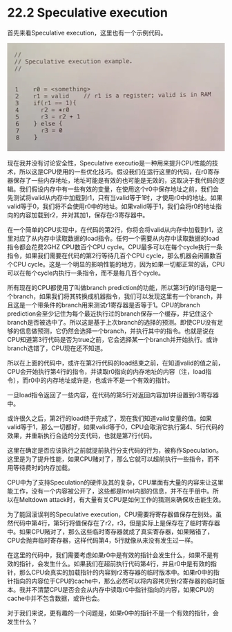 # 22.2 Speculative execution

首先来看Speculative execution，这里也有一个示例代码。

![](../.gitbook/assets/image%20%28494%29.png)

现在我并没有讨论安全性，Speculative executio是一种用来提升CPU性能的技术，所以这是CPU使用的一些优化技巧。假设我们在运行这里的代码，在r0寄存器保存了一些内存地址，地址可能是有效的也可能是无效的，这取决于我代码的逻辑。我们假设内存中有一些有效的变量，在使用这个r0中保存地址之前，我们会先测试将valid从内存中加载到r1，只有当valid等于1时，才使用r0中的地址。如果valid等于0，我们将不会使用r0中的地址。如果valid等于1，我们会将r0的地址指向的内容加载到r2，并对其加1，保存在r3寄存器中。

在一个简单的CPU实现中，在代码的第2行，你将会将valid从内存中加载到r1，这里对应了从内存中读取数据的load指令。任何一个需要从内存中读取数据的load指令都会花费2GHZ CPU数百个CPU cycle。CPU最多可以在每个cycle执行一条指令，如果我们需要在代码的第2行等待几百个CPU cycle，那么机器会闲置数百个CPU cycle。这是一个明显的影响性能的地方，因为如果一切都正常的话，CPU可以在每个cycle内执行一条指令，而不是每几百个cycle。

所有现在的CPU都使用了叫做branch prediction的功能，所以第3行的if语句是一个branch，如果我们将其转换成机器指令，我们可以发现这里有一个branch，并且这是一个带条件的branch用来测试r1寄存器是否等于1。CPU的branch prediction会至少记住为每个最近执行过的branch保存一个缓存，并记住这个branch是否被选中了。所以这是基于上次branch的选择的预测。即使CPU没有足够的信息做预测，它仍然会选择一个branch，并执行其中的指令。也就是说在CPU知道第3行代码是否为true之前，它会选择某一个branch并开始执行。或许branch选错了，CPU现在还不知道。

所以在上面的代码中，或许在第2行代码的load结束之前，在知道valid的值之前，CPU会开始执行第4行的指令，并读取r0指向的内存地址的内容（注，load指令），而r0中的内存地址或许是，也或许不是一个有效的指针。

一旦load指令返回了一些内容，在代码的第5行对返回内容加1并设置到r3寄存器中。

或许很久之后，第2行的load终于完成了，现在我们知道valid变量的值。如果valid等于1，那么一切都好，如果valid等于0，CPU会取消它执行第4、5行代码的效果，并重新执行合适的分支代码，也就是第7行代码。

这里在确定是否应该执行之前就提前执行分支代码的行为，被称作Speculation。这里是为了提升性能，如果CPU赌对了，那么它就可以超前执行一些指令，而不用等待费时的内存加载。

CPU中为了支持Speculation的硬件及其的复杂，CPU里面有大量的内容来让这里能工作，没有一个内容被公开了，这些都是Intel内部的信息，并不在手册中。所以在Meltdown attack时，有大量有关CPU是如何工作的猜测来确保攻击能生效。

为了能回滚误判的Speculative execution，CPU需要将寄存器值保存在别处。虽然代码中第4行，第5行将值保存在了r2，r3，但是实际上是保存在了临时寄存器中。如果CPU赌对了，那么这些临时寄存器就成了真实寄存器，如果赌错了，CPU会抛弃临时寄存器，这样代码第4，5行就像从来没有发生过一样。

在这里的代码中，我们需要考虑如果r0中是有效的指针会发生什么，如果不是有效的指针，会发生什么。如果我们在超前执行代码第4行，并且r0中是有效的指针，那么CPU会真实的加载指针的内容到r2寄存器的临时版本中。如果r0中的指针指向的内容位于CPU的cache中，那么必然可以将内容拷贝到r2寄存器的临时版本。我并不清楚CPU是否会会从内存中读取r0中指针指向的内容，如果CPU的cache中并不包含数据，或许也会。

对于我们来说，更有趣的一个问题是，如果r0中的指针不是一个有效的指针，会发生什么？


